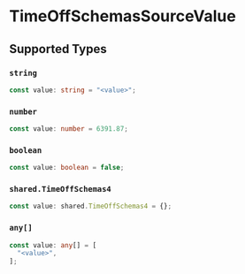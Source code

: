 # TimeOffSchemasSourceValue


## Supported Types

### `string`

```typescript
const value: string = "<value>";
```

### `number`

```typescript
const value: number = 6391.87;
```

### `boolean`

```typescript
const value: boolean = false;
```

### `shared.TimeOffSchemas4`

```typescript
const value: shared.TimeOffSchemas4 = {};
```

### `any[]`

```typescript
const value: any[] = [
  "<value>",
];
```

